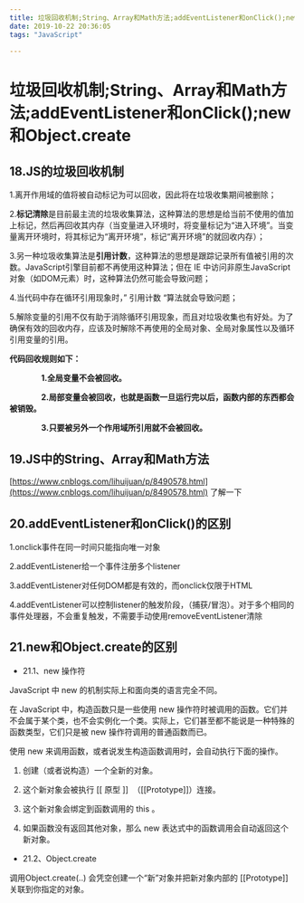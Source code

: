 ```yaml
---
title: 垃圾回收机制;String、Array和Math方法;addEventListener和onClick();new和Object.create
date: 2019-10-22 20:36:05
tags: "JavaScript"

---
```


垃圾回收机制;String、Array和Math方法;addEventListener和onClick();new和Object.create
========================


18.JS的垃圾回收机制 
--------------------

1.离开作用域的值将被自动标记为可以回收，因此将在垃圾收集期间被删除；

2.**标记清除**是目前最主流的垃圾收集算法，这种算法的思想是给当前不使用的值加上标记，然后再回收其内存（当变量进入环境时，将变量标记为“进入环境”。当变量离开环境时，将其标记为“离开环境”，标记“离开环境”的就回收内存）；

3.另一种垃圾收集算法是**引用计数**，这种算法的思想是跟踪记录所有值被引用的次数。JavaScript引擎目前都不再使用这种算法；但在
IE
中访问非原生JavaScript对象（如DOM元素）时，这种算法仍然可能会导致问题；

4.当代码中存在循环引用现象时，” 引用计数 “算法就会导致问题；

5.解除变量的引用不仅有助于消除循环引用现象，而且对垃圾收集也有好处。为了确保有效的回收内存，应该及时解除不再使用的全局对象、全局对象属性以及循环引用变量的引用。

**代码回收规则如下：**

　　　　**1.全局变量不会被回收。**

　　　　**2.局部变量会被回收，也就是函数一旦运行完以后，函数内部的东西都会被销毁。**

　　　　**3.只要被另外一个作用域所引用就不会被回收。**

19.JS中的String、Array和Math方法 
---------------------------------

[https://www.cnblogs.com/lihuijuan/p/8490578.html](https://www.cnblogs.com/lihuijuan/p/8490578.html)
了解一下

20.addEventListener和onClick()的区别 
------------------------------------

1.onclick事件在同一时间只能指向唯一对象

2.addEventListener给一个事件注册多个listener

3.addEventListener对任何DOM都是有效的，而onclick仅限于HTML

4.addEventListener可以控制listener的触发阶段，（捕获/冒泡）。对于多个相同的事件处理器，不会重复触发，不需要手动使用removeEventListener清除

21.new和Object.create的区别
----------------------------

-   21.1、new 操作符

JavaScript 中 new 的机制实际上和面向类的语言完全不同。

在 JavaScript 中，构造函数只是一些使用 new
操作符时被调用的函数。它们并不会属于某个类，也不会实例化一个类。实际上，它们甚至都不能说是一种特殊的函数类型，它们只是被
new 操作符调用的普通函数而已。

使用 new 来调用函数，或者说发生构造函数调用时，会自动执行下面的操作。

1.  创建（或者说构造）一个全新的对象。

2.  这个新对象会被执行 [[ 原型 ]]  （[[Prototype]]）连接。

3.  这个新对象会绑定到函数调用的 this 。

4.  如果函数没有返回其他对象，那么 new
    表达式中的函数调用会自动返回这个新对象。

-   21.2、Object.create

调用Object.create(..) 会凭空创建一个“新”对象并把新对象内部的
[[Prototype]] 关联到你指定的对象。

